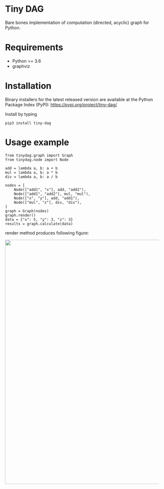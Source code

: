 # Tiny DAG

Bare bones implementation of computation (directed, acyclic) graph for Python.

# Requirements

- Python >= 3.6
- graphviz

# Installation

Binary installers for the latest released version are available at the Python Package Index (PyPI):
https://pypi.org/project/tiny-dag/

Install by typing
```
pip3 install tiny-dag
```

# Usage example

```
from tinydag.graph import Graph
from tinydag.node import Node

add = lambda a, b: a + b
mul = lambda a, b: a * b
div = lambda a, b: a / b

nodes = [
    Node(["add1", "x"], add, "add2"),
    Node(["add1", "add2"], mul, "mul"),
    Node(["x", "y"], add, "add1"),
    Node(["mul", "z"], div, "div"),
]
graph = Graph(nodes)
graph.render()
data = {"x": 5, "y": 3, "z": 3}
results = graph.calculate(data)
```

render method produces following figure:
<p align="center">
<img src="sample_graph.jpg" width="800px" />
</p>